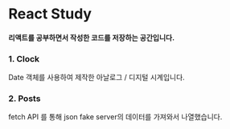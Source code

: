 # React Study
#### 리액트를 공부하면서 작성한 코드를 저장하는 공간입니다.

### 1. Clock
Date 객체를 사용하여 제작한 아날로그 / 디지털 시계입니다.  
  
### 2. Posts
fetch API 를 통해 json fake server의 데이터를 가져와서 나열했습니다.  
  
